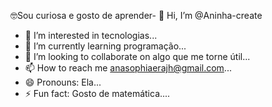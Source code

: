 🤓Sou curiosa e gosto de aprender- 👋 Hi, I’m @Aninha-create
- 👀 I’m interested in tecnologias...
- 🌱 I’m currently learning programação...
- 💞️ I’m looking to collaborate on algo que me torne útil...
- 📫 How to reach me anasophiaerajh@gmail.com...
- 😄 Pronouns: Ela...
- ⚡ Fun fact: Gosto de matemática....

<!---
Aninha-create/Aninha-create is a ✨ special ✨ repository because its `README.md` (this file) appears on your GitHub profile.
You can click the Preview link to take a look at your changes.
--->
